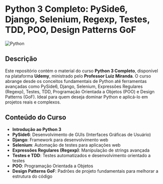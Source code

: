# **Python 3 Completo: PySide6, Django, Selenium, Regexp, Testes, TDD, POO, Design Patterns GoF**  

![Python](https://img.shields.io/badge/Python-Complete-blue)  

## **Descrição**  
Este repositório contém o material do curso **Python 3 Completo**, disponível na plataforma **Udemy**, ministrado pelo **Professor Luiz Miranda**. O curso abrange desde os conceitos fundamentais de Python até ferramentas avançadas como PySide6, Django, Selenium, Expressões Regulares (Regexp), Testes, TDD, Programação Orientada a Objetos (POO) e Design Patterns (GoF). Ideal para quem deseja dominar Python e aplicá-lo em projetos reais e complexos.

## **Conteúdo do Curso**  
- **Introdução ao Python 3**  
- **PySide6**: Desenvolvimento de GUIs (Interfaces Gráficas de Usuário)  
- **Django**: Framework para desenvolvimento web  
- **Selenium**: Automação de testes para aplicações web  
- **Expressões Regulares (Regexp)**: Manipulação de strings avançada  
- **Testes e TDD**: Testes automatizados e desenvolvimento orientado a testes  
- **POO**: Programação Orientada a Objetos  
- **Design Patterns GoF**: Padrões de projeto fundamentais para melhorar a estrutura do código  

